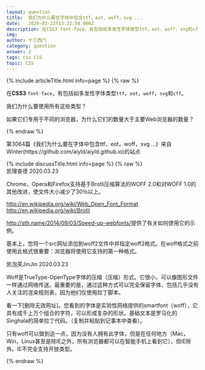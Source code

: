 ```yaml
---
layout: question
title:  我们为什么要在字体中包含ttf，eot，woff，svg ...
date:   2020-03-23T13:22:50.000Z
description: 在CSS3 font-face，有包括如多发性字体类型ttf，eot，woff，svg和cff。我们为什么要使用所有这些类型？如果它们专用于不同的...
img: 
author: 十三西门
category: question
answer: 2
tags: css CSS
topic: CSS
---
```

<div class="article-root">
  <div class="article">
    {% include articleTitle.html info=page %}
    {% raw %}
    <div class="article-content"><p><font style="vertical-align: inherit;"><font style="vertical-align: inherit;">在</font></font><strong><font style="vertical-align: inherit;"><font style="vertical-align: inherit;">CSS3</font></font></strong> <code>font-face</code><font style="vertical-align: inherit;"><font style="vertical-align: inherit;">，有包括如多发性字体类型</font></font><code>ttf</code><font style="vertical-align: inherit;"><font style="vertical-align: inherit;">，</font></font><code>eot</code><font style="vertical-align: inherit;"><font style="vertical-align: inherit;">，</font></font><code>woff</code><font style="vertical-align: inherit;"><font style="vertical-align: inherit;">，</font></font><code>svg</code><font style="vertical-align: inherit;"><font style="vertical-align: inherit;">和</font></font><code>cff</code><font style="vertical-align: inherit;"><font style="vertical-align: inherit;">。</font></font></p>

<p><font style="vertical-align: inherit;"><font style="vertical-align: inherit;">我们为什么要使用所有这些类型？</font></font></p>

<p><font style="vertical-align: inherit;"><font style="vertical-align: inherit;">如果它们专用于不同的浏览器，为什么它们的数量大于主要Web浏览器的数量？</font></font></p></div>
    {% endraw %}
  </div>
  <p class="winter_mark">第3064篇《我们为什么要在字体中包含ttf，eot，woff，svg ...》来自Winter(https://github.com/aiyld/aiyld.github.io)的站点</p>
  <div class="discuss-wrapper">
    {% include discussTitle.html info=page %}
    {% raw %}
    <div class="discuss-list">
    <div class="discuss-item">
        <div class="discuss-parent">
          <div class="discuss-meta">
            <span class="discuss-user">凯理查德</span>
            <span class="discuss-time">2020.03.23</span>
          </div>
          <div class="discuss-comment"><p><font style="vertical-align: inherit;"><font style="vertical-align: inherit;">Chrome，Opera和Firefox支持基于Brotli压缩算法的WOFF 2.0和对WOFF 1.0的其他改进，使文件大小减少了30％以上。</font></font></p>

<p><a href="http://en.wikipedia.org/wiki/Web_Open_Font_Format" rel="noreferrer"><font style="vertical-align: inherit;"><font style="vertical-align: inherit;">http://en.wikipedia.org/wiki/Web_Open_Font_Format </font></font></a>
<a href="http://en.wikipedia.org/wiki/Brotli" rel="noreferrer"><font style="vertical-align: inherit;"><font style="vertical-align: inherit;">http://en.wikipedia.org/wiki/Brotli</font></font></a></p>

<p><a href="http://sth.name/2014/09/03/Speed-up-webfonts/" rel="noreferrer"><font style="vertical-align: inherit;"><font style="vertical-align: inherit;">http://sth.name/2014/09/03/Speed-up-webfonts/</font></font></a><font style="vertical-align: inherit;"><font style="vertical-align: inherit;">提供了有关如何使用它的示例。</font></font></p>

<p><font style="vertical-align: inherit;"><font style="vertical-align: inherit;">基本上，您将一个src网址添加到woff2文件中并指定woff2格式。</font><font style="vertical-align: inherit;">在woff格式之前使用此格式很重要：浏览器将使用它支持的第一种格式。</font></font></p></div>
        </div></div><div class="discuss-item">
        <div class="discuss-parent">
          <div class="discuss-meta">
            <span class="discuss-user">凯泡芙JinJin</span>
            <span class="discuss-time">2020.03.23</span>
          </div>
          <div class="discuss-comment"><p><font style="vertical-align: inherit;"><font style="vertical-align: inherit;">Woff是TrueType-OpenType字体的压缩（压缩）形式。</font><font style="vertical-align: inherit;">它很小，可以像图形文件一样通过网络传送。</font><font style="vertical-align: inherit;">最重要的是，通过这种方式可以完全保留字体，包括几乎没有人关注的渲染规则表，因为他们仅使用拉丁脚本。</font></font></p>

<p><font style="vertical-align: inherit;"><font style="vertical-align: inherit;">看一下[删除无效网址]。</font><font style="vertical-align: inherit;">您看到的字体是实验性网络提供的smartfont（woff），它具有成千上万个组合的字符，可以形成复杂的形状。</font><font style="vertical-align: inherit;">基础文本是罗马化的Singhala的简单拉丁代码。</font><font style="vertical-align: inherit;">（复制并粘贴到记事本中查看）。</font></font></p>

<p><font style="vertical-align: inherit;"><font style="vertical-align: inherit;">只有woff可以做到这一点，因为没有人拥有此字体，但是在任何地方（Mac，Win，Linux甚至是除IE之外，所有浏览器都可以在智能手机上看到它），但IE除外。IE不完全支持开放类型。</font></font></p></div>
        </div></div>
    </div>
    {% endraw %}
  </div>
<div>
